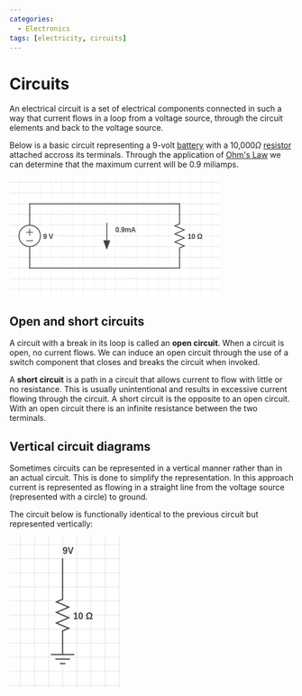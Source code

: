 ```yaml
---
categories:
  - Electronics
tags: [electricity, circuits]
---
```


# Circuits

An electrical circuit is a set of electrical components connected in such a way
that current flows in a loop from a voltage source, through the circuit elements
and back to the voltage source.

Below is a basic circuit representing a 9-volt
[battery](Cells_and_batteries.md#cells-and-batteries)
with a 10,000$\Omega$
[resistor](Resistance.md) attached
accross its terminals. Through the application of
[Ohm's Law](Ohms_Law.md) we can
determine that the maximum current will be 0.9 miliamps.

![](/img/basic-circuit.png)

## Open and short circuits

A circuit with a break in its loop is called an **open circuit**. When a circuit
is open, no current flows. We can induce an open circuit through the use of a
switch component that closes and breaks the circuit when invoked.

A **short circuit** is a path in a circuit that allows current to flow with
little or no resistance. This is usually unintentional and results in excessive
current flowing through the circuit. A short circuit is the opposite to an open
circuit. With an open circuit there is an infinite resistance between the two
terminals.

## Vertical circuit diagrams

Sometimes circuits can be represented in a vertical manner rather than in an
actual circuit. This is done to simplify the representation. In this approach
current is represented as flowing in a straight line from the voltage source
(represented with a circle) to ground.

The circuit below is functionally identical to the previous circuit but
represented vertically:

![](/img/vertical-circuit.png)
